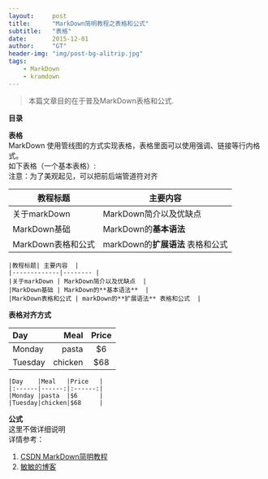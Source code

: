 ```yaml
---
layout:     post
title:      "MarkDown简明教程之表格和公式"
subtitle:   "表格"
date:       2015-12-01
author:     "GT"
header-img: "img/post-bg-alitrip.jpg"
tags:
    - MarkDown
    - kramdown
---
```


> 本篇文章目的在于普及MarkDown表格和公式.

**目录**  



**表格**  
MarkDown 使用管线图的方式实现表格，表格里面可以使用强调、链接等行内格式。  
如下表格（一个基本表格）:  
注意：为了美观起见，可以把前后端管道符对齐

|教程标题| 主要内容  |
|-------------|-------- | 
|关于markDown | MarkDown简介以及优缺点  |
|MarkDown基础 | MarkDown的**基本语法**  |
|MarkDown表格和公式 | markDown的**扩展语法** 表格和公式  |  


```
|教程标题| 主要内容  |
|-------------|-------- | 
|关于markDown | MarkDown简介以及优缺点  |
|MarkDown基础 | MarkDown的**基本语法**  |
|MarkDown表格和公式 | markDown的**扩展语法** 表格和公式  |  
```

**表格对齐方式**  

|Day    |Meal   |Price   |
|:------|------:|:------:|
|Monday |pasta  |$6      |
|Tuesday|chicken|$68     |  


```
|Day    |Meal   |Price   |
|:------|------:|:------:|
|Monday |pasta  |$6      |
|Tuesday|chicken|$68     |  
```

**公式**  
这里不做详细说明   
详情参考：  

1. [CSDN MarkDown简明教程](http://blog.csdn.net/whqet/article/details/44277965)  
2. [敏敏的博客](http://blog.csdn.net/lanxuezaipiao/article/details/44341645)  






